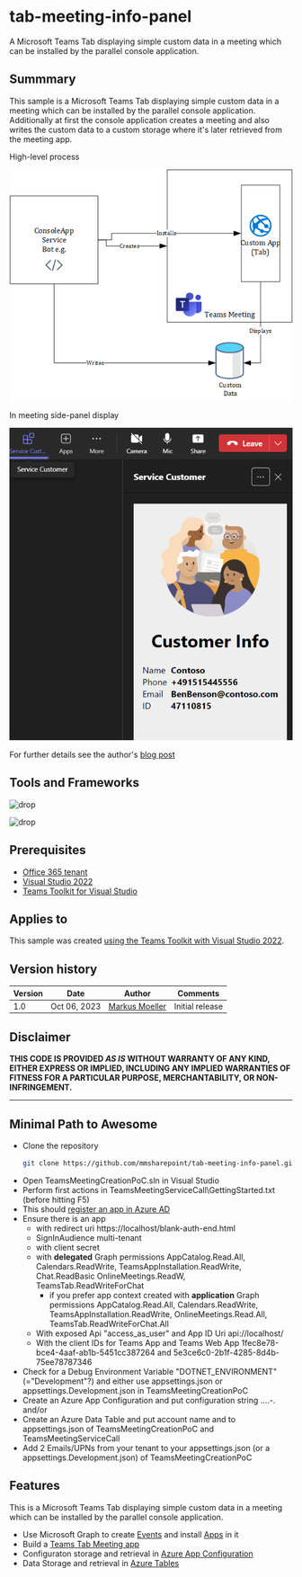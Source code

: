 # tab-meeting-info-panel
A Microsoft Teams Tab displaying simple custom data in a meeting which can be installed by the parallel console application.

## Summmary

This sample is a Microsoft Teams Tab displaying simple custom data in a meeting which can be installed by the parallel console application. Additionally at first the console application creates a meeting and also writes the custom data to a custom storage where it's later retrieved from the meeting app. 

High-level process

![High-level process ...](assets/01HighlevelArc_CreateMeeting.png)

In meeting side-panel display

![In meeting side-panel display...](assets/02InMeetingSidePanel.png)

For further details see the author's [blog post](https://mmsharepoint.wordpress.com/2023/10/06/creating-teams-meetings-and-install-teams-meeting-app-with-microsoft-graph/)

## Tools and Frameworks

![drop](https://img.shields.io/badge/Teams&nbsp;Toolkit&nbsp;for&nbsp;VS&nbsp;Code-17.7-green.svg)


![drop](https://img.shields.io/badge/Visual&nbsp;Studio&nbsp;2022&nbsp;Community&nbsp;Edition-17.7-green.svg)


## Prerequisites

* [Office 365 tenant](https://dev.office.com/sharepoint/docs/spfx/set-up-your-development-environment)
* [Visual Studio 2022](https://visualstudio.microsoft.com/vs/community/)
* [Teams Toolkit for Visual Studio](https://learn.microsoft.com/en-us/microsoftteams/platform/toolkit/toolkit-v4/teams-toolkit-fundamentals-vs?pivots=visual-studio-v17-7&WT.mc_id=M365-MVP-5004617)

## Applies to

This sample was created [using the Teams Toolkit with Visual Studio 2022](https://learn.microsoft.com/en-us/microsoftteams/platform/toolkit/toolkit-v4/teams-toolkit-fundamentals-vs?pivots=visual-studio-v17-7&WT.mc_id=M365-MVP-5004617). 

## Version history

Version|Date|Author|Comments
-------|----|--------|--------
1.0|Oct 06, 2023|[Markus Moeller](http://www.twitter.com/moeller2_0)|Initial release

## Disclaimer

**THIS CODE IS PROVIDED *AS IS* WITHOUT WARRANTY OF ANY KIND, EITHER EXPRESS OR IMPLIED, INCLUDING ANY IMPLIED WARRANTIES OF FITNESS FOR A PARTICULAR PURPOSE, MERCHANTABILITY, OR NON-INFRINGEMENT.**

---
## Minimal Path to Awesome
- Clone the repository
    ```bash
    git clone https://github.com/mmsharepoint/tab-meeting-info-panel.git
- Open TeamsMeetingCreationPoC.sln in Visual Studio
- Perform first actions in TeamsMeetingServiceCall\GettingStarted.txt (before hitting F5)
- This should [register an app in Azure AD](https://learn.microsoft.com/en-us/microsoftteams/platform/toolkit/add-single-sign-on?pivots=visual-studio&WT.mc_id=M365-MVP-5004617#add-sso-to-teams-app-for-visual-studio)
- Ensure there is an app 
  - with redirect uri https://localhost/blank-auth-end.html
  - SignInAudience multi-tenant
  - with client secret
  - with **delegated** Graph permissions AppCatalog.Read.All, Calendars.ReadWrite, TeamsAppInstallation.ReadWrite, Chat.ReadBasic OnlineMeetings.ReadW, TeamsTab.ReadWriteForChat
    - if you prefer app context created with **application** Graph permissions AppCatalog.Read.All, Calendars.ReadWrite, TeamsAppInstallation.ReadWrite, OnlineMeetings.Read.All, TeamsTab.ReadWriteForChat.All
  - With exposed Api "access_as_user" and App ID Uri api://localhost/<App ID>
  - With the client IDs for Teams App and Teams Web App 1fec8e78-bce4-4aaf-ab1b-5451cc387264 and 5e3ce6c0-2b1f-4285-8d4b-75ee78787346
- Check for a Debug Environment Variable "DOTNET_ENVIRONMENT" (="Development"?) and either use appsettings.json or appsettings.Development.json in TeamsMeetingCreationPoC
- Create an Azure App Configuration and put configuration string ....-. and/or
- Create an Azure Data Table and put account name and to appsettings.json of TeamsMeetingCreationPoC and TeamsMeetingServiceCall
- Add 2 Emails/UPNs from your tenant to your appsettings.json (or a appsettings.Development.json) of TeamsMeetingCreationPoC


## Features
This is a Microsoft Teams Tab displaying simple custom data in a meeting which can be installed by the parallel console application.
* Use Microsoft Graph to create [Events](https://learn.microsoft.com/en-us/graph/api/user-post-events?view=graph-rest-1.0&tabs=http&WT.mc_id=M365-MVP-5004617) and install [Apps](https://learn.microsoft.com/en-us/graph/api/chat-post-installedapps?view=graph-rest-1.0&tabs=http&WT.mc_id=M365-MVP-5004617) in it
* Build a [Teams Tab Meeting app](https://learn.microsoft.com/en-us/microsoftteams/platform/apps-in-teams-meetings/build-tabs-for-meeting?tabs=desktop%2Cmeeting-chat-view-desktop%2Cmeeting-side-panel%2Cmeeting-stage-view-desktop%2Cchannel-meeting-desktop&WT.mc_id=M365-MVP-5004617)
* Configuraton storage and retrieval in [Azure App Configuration](https://learn.microsoft.com/en-us/azure/azure-app-configuration/overview?WT.mc_id=M365-MVP-5004617)
* Data Storage and retrieval in [Azure Tables](https://learn.microsoft.com/en-us/dotnet/api/overview/azure/data.tables-readme?view=azure-dotnet&WT.mc_id=M365-MVP-5004617)
